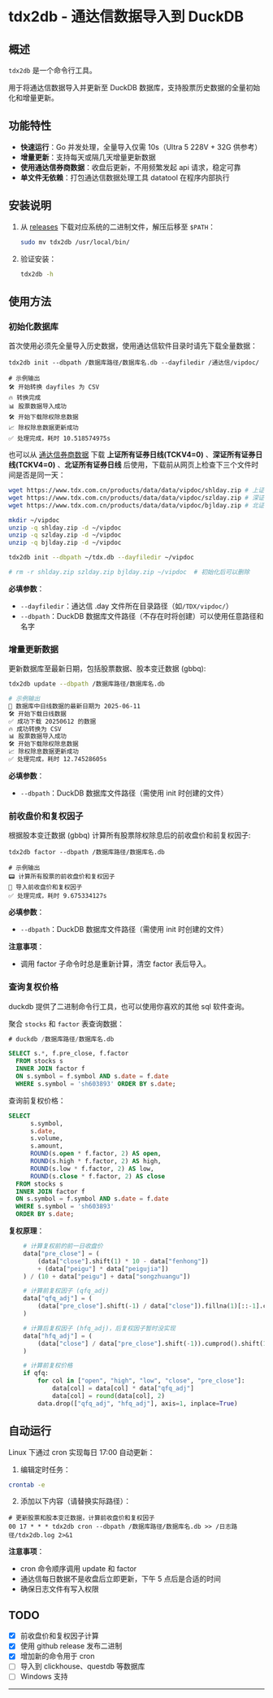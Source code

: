 # tdx2db - 通达信数据导入到 DuckDB

## 概述

`tdx2db` 是一个命令行工具。

用于将通达信数据导入并更新至 DuckDB 数据库，支持股票历史数据的全量初始化和增量更新。

## 功能特性

- **快速运行**：Go 并发处理，全量导入仅需 10s（Ultra 5 228V + 32G 供参考）
- **增量更新**：支持每天或隔几天增量更新数据
- **使用通达信券商数据**：收盘后更新，不用频繁发起 api 请求，稳定可靠
- **单文件无依赖**：打包通达信数据处理工具 datatool 在程序内部执行

## 安装说明

1. 从 [releases](https://github.com/jing2uo/tdx2db/releases) 下载对应系统的二进制文件，解压后移至 `$PATH`：

   ```bash
   sudo mv tdx2db /usr/local/bin/
   ```

2. 验证安装：

   ```bash
   tdx2db -h
   ```

## 使用方法

### 初始化数据库

首次使用必须先全量导入历史数据，使用通达信软件目录时请先下载全量数据：

```shell
tdx2db init --dbpath /数据库路径/数据库名.db --dayfiledir /通达信/vipdoc/

# 示例输出
🛠 开始转换 dayfiles 为 CSV
🔥 转换完成
📊 股票数据导入成功
🛠 开始下载除权除息数据
📈 除权除息数据更新成功
✅ 处理完成，耗时 10.518574975s
```

也可以从 [通达信券商数据](https://www.tdx.com.cn/article/alldata.html) 下载 **上证所有证券日线(TCKV4=0)** 、**深证所有证券日线(TCKV4=0)** 、**北证所有证券日线** 后使用，下载前从网页上检查下三个文件时间是否是同一天：

```bash
wget https://www.tdx.com.cn/products/data/data/vipdoc/shlday.zip # 上证日线
wget https://www.tdx.com.cn/products/data/data/vipdoc/szlday.zip # 深证日线
wget https://www.tdx.com.cn/products/data/data/vipdoc/bjlday.zip # 北证日线

mkdir ~/vipdoc
unzip -q shlday.zip -d ~/vipdoc
unzip -q szlday.zip -d ~/vipdoc
unzip -q bjlday.zip -d ~/vipdoc

tdx2db init --dbpath ~/tdx.db --dayfiledir ~/vipdoc

# rm -r shlday.zip szlday.zip bjlday.zip ~/vipdoc  # 初始化后可以删除
```

**必填参数**：

- `--dayfiledir`：通达信 .day 文件所在目录路径（如`/TDX/vipdoc/`）
- `--dbpath`：DuckDB 数据库文件路径（不存在时将创建）可以使用任意路径和名字

### 增量更新数据

更新数据库至最新日期，包括股票数据、股本变迁数据 (gbbq):

```bash
tdx2db update --dbpath /数据库路径/数据库名.db

# 示例输出
📅 数据库中日线数据的最新日期为 2025-06-11
🛠 开始下载日线数据
✅ 成功下载 20250612 的数据
🔥 成功转换为 CSV
📊 股票数据导入成功
🛠 开始下载除权除息数据
📈 除权除息数据更新成功
✅ 处理完成，耗时 12.74528605s
```

**必填参数**：

- `--dbpath`：DuckDB 数据库文件路径（需使用 init 时创建的文件）

### 前收盘价和复权因子

根据股本变迁数据 (gbbq) 计算所有股票除权除息后的前收盘价和前复权因子:

```shell
tdx2db factor --dbpath /数据库路径/数据库名.db

# 示例输出
📟 计算所有股票的前收盘价和复权因子
🔢 导入前收盘价和复权因子
✅ 处理完成，耗时 9.675334127s
```

**必填参数**：

- `--dbpath`：DuckDB 数据库文件路径（需使用 init 时创建的文件）

**注意事项**：

- 调用 factor 子命令时总是重新计算，清空 factor 表后导入。

### 查询复权价格

duckdb 提供了二进制命令行工具，也可以使用你喜欢的其他 sql 软件查询。

聚合 `stocks` 和 `factor` 表查询数据：

```sql
# duckdb /数据库路径/数据库名.db

SELECT s.*, f.pre_close, f.factor
  FROM stocks s
  INNER JOIN factor f
  ON s.symbol = f.symbol AND s.date = f.date
  WHERE s.symbol = 'sh603893' ORDER BY s.date;

```

查询前复权价格：

```sql
SELECT
      s.symbol,
      s.date,
      s.volume,
      s.amount,
      ROUND(s.open * f.factor, 2) AS open,
      ROUND(s.high * f.factor, 2) AS high,
      ROUND(s.low * f.factor, 2) AS low,
      ROUND(s.close * f.factor, 2) AS close
  FROM stocks s
  INNER JOIN factor f
  ON s.symbol = f.symbol AND s.date = f.date
  WHERE s.symbol = 'sh603893'
  ORDER BY s.date;
```

**复权原理**：

```python
    # 计算复权前的前一日收盘价
    data["pre_close"] = (
        (data["close"].shift(1) * 10 - data["fenhong"])
        + (data["peigu"] * data["peigujia"])
    ) / (10 + data["peigu"] + data["songzhuangu"])

    # 计算前复权因子 (qfq_adj)
    data["qfq_adj"] = (
        (data["pre_close"].shift(-1) / data["close"]).fillna(1)[::-1].cumprod()
    )

    # 计算后复权因子 (hfq_adj)，后复权因子暂时没实现
    data["hfq_adj"] = (
        (data["close"] / data["pre_close"].shift(-1)).cumprod().shift(1).fillna(1)
    )

    # 计算前复权价格
    if qfq:
        for col in ["open", "high", "low", "close", "pre_close"]:
            data[col] = data[col] * data["qfq_adj"]
            data[col] = round(data[col], 2)
        data.drop(["qfq_adj", "hfq_adj"], axis=1, inplace=True)
```

## 自动运行

Linux 下通过 cron 实现每日 17:00 自动更新：

1. 编辑定时任务：

```bash
crontab -e
```

2. 添加以下内容（请替换实际路径）：

```shell
# 更新股票和股本变迁数据，计算前收盘价和复权因子
00 17 * * * tdx2db cron --dbpath /数据库路径/数据库名.db >> /日志路径/tdx2db.log 2>&1
```

**注意事项**：

- cron 命令顺序调用 update 和 factor
- 通达信每日数据不是收盘后立即更新，下午 5 点后是合适的时间
- 确保日志文件有写入权限

## TODO

- [x] 前收盘价和复权因子计算
- [x] 使用 github release 发布二进制
- [x] 增加新的命令用于 cron
- [ ] 导入到 clickhouse、questdb 等数据库
- [ ] Windows 支持

---
